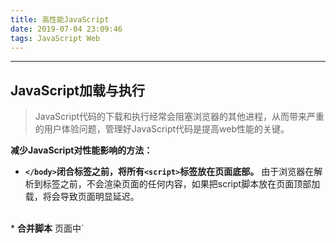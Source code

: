 ```yaml
---
title: 高性能JavaScript
date: 2019-07-04 23:09:46
tags: JavaScript Web
---
```

------
## JavaScript加载与执行
> JavaScript代码的下载和执行经常会阻塞浏览器的其他进程，从而带来严重的用户体验问题，管理好JavaScript代码是提高web性能的关键。

**减少JavaScript对性能影响的方法：**
* <b>`</body>`闭合标签之前，将所有`<script>`标签放在页面底部。</b>
由于浏览器在解析到<body>标签之前，不会渲染页面的任何内容，如果把script脚本放在页面顶部加载，将会导致页面明显延迟。
<br>
* <b>合并脚本</b>
页面中`<script>`标签越少，加载越快。比如下载单个100KB的文件，比下载4个25KB的文件更快，因为每一次HTTP请求都会带来额外的性能开销。虽然很多浏览器已经支持并行下载，但并行下载的文件数量有限。
<br>
* <b>使用无阻塞方式下载JavaScript</b>
    1. 带有defer、async属性的script，允许js资源与页面中的其他资源并行下载，不会阻塞浏览器其他进程。但是带有async属性的script，会在js脚本下载完成之后马上执行，此时脚本的执行会阻塞页面进程；而带有defer属性的script下载完js脚本后，会等到页面所有元素解析完成之后，onload事件处理器执行之前执行js脚本，不会阻塞页面进程。
    （注意：defer属性仅当src属性声明时才生效-------------测一测）
    2. 动态创建脚本元素
    动态创建`<script>`标签的方法，无论何时启动下载，文件的下载和执行都不会阻塞页面其他进程，但是动态加载的文件会按照从服务器返回的顺序下载和执行脚本，也就是说不一定能按照指定的顺序执行。因为浏览器对动态插入的script默认设置了async（各个浏览器可能不同），而async的执行是没有顺序的，所以我们把script标签的async属性改成false就可以了。
    （参考：http://echizen.github.io/tech/2017/04-22-script-exec）
    3. 使用XML对象下载JavaScript代码。
    
## 数据存储
> JavaScript中，数据存储位置会对代码整体性能产生重大影响。数据存储共有4种方式：字面量、变量、数组、对象。

**存储方式解析：**
* <b>访问字面量和局部变量的速度比访问数组和对象的速度快。</b>
<br>
* <b>访问局部变量比访问全局变量更快</b><br>
局部变量存在作用域链的起始位置，代码执行过程中，会先查找局部变量，没有找到，就会根据作用域链依次往上查找，因此变量在作用域链中的位置越深，访问的时间越长。全部变量存在执行环境作用域的最末端，因此最远。
如果某个跨作用域的值或全局变量被引用一次以上，我们可以将这个值存储在当前执行环境的局部变量里，比如：
```js
function setStyle() {
    let doc = document; // 将document对象存在局部变量doc里
    let div = doc.getElementById('app');
    let span = doc.getElementsByTagName('text');
    let len = span.length;

    div.onClick = function() {
        //
    }
    for(let i=0; i<len; i++) {
        update(span[i]);
    }
}
```

* <b>访问局部变量比访问全局变量更快</b><br>
尽量减少使用嵌套成员，嵌套的越少，越影响性能，比如执行window.location.href总比location.href要慢。我们可以将对象成员、数组元素等保存在局部变量中使用，例如：
```js
function getAttribute() {
    let doc = document;
    let name = doc.getElementById('name');
    let age = doc.getElementById('age');
    let sex = doc.getElementById('sex');
}
```
    改写如下：
    ```js
    function getAttribute() {
        let doc = document;
        let getId = doc.getElementById; // 将doc.getElementById对象存储在局部变量中，减少读取对象成员的次数
        let name = getId('name');
        let age = getId('age');
        let sex = getId('sex');
    }
    ```
## DOM编程
> 有一个比喻，ECMAScript和DOM好比两座岛屿，他们之间用收费桥梁连接，ECMAScript每次访问DOM，都要途径这座桥，并缴纳过桥费，访问DOM次数越多，费用就越高。所以减少DOM操作次数，能有效提高页面的响应速度。

#### 操作DOM修改
思考以下代码：
```js
function innerHTMLLoop() {
    for(let count=0; count<1000; count++) {
        document.getElementById('app').innerHTML = document.getElementById('app').innerHTML + '1';
    }
}
```
每循环一次，该DOM元素都会被访问两次，十分影响性能，换一下方式，用局部变量存储的方式改下，如下：
```js
function innerHTMLLoop() {
    let content = '';
    for(let count=0; count<1000; count++) {
        content += '1';
    }
    document.getElementById('app').innerHTML = document.getElementById('app').innerHTML + content;
}
```
改写后代码的运行速度能明显提升。
#### HTML集合
HTML集合是包含DOM节点引用的类数组对象，它不是真正的数值，但是提高了数值中的length属性，还能以数字索引的方式访问列表中的元素。
思考以下代码：
```js
var allDivs = document.getElementsByTagName('div');
for (let i=0; i<allDivs.length; i++) {
    document.body.appendChild(document.createElement('div'));
}
```
分析：
按照上面“数据存储”这一章的讲解。
